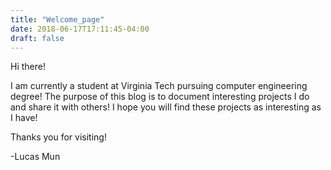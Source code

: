 ```yaml
---
title: "Welcome_page"
date: 2018-06-17T17:11:45-04:00
draft: false
---
```


Hi there! 

I am currently a student at Virginia Tech pursuing computer engineering degree! The purpose of this blog is to document interesting projects I do and share it with others! I hope you will find these projects as interesting as I have!

Thanks you for visiting!

-Lucas Mun

